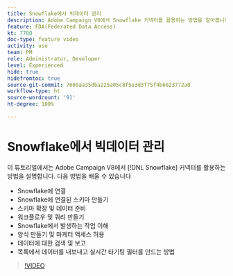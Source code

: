 ```yaml
---
title: Snowflake에서 빅데이터 관리
description: Adobe Campaign V8에서 Snowflake 커넥터를 활용하는 방법을 알아봅니다.
feature: FDA(Federated Data Access)
kt: 7780
doc-type: feature video
activity: use
team: PM
role: Administrator, Developer
level: Experienced
hide: true
hidefromtoc: true
source-git-commit: 7609aa35dba225a05c8f5e3d3f75f4b6023772a0
workflow-type: ht
source-wordcount: '91'
ht-degree: 100%

---
```


# Snowflake에서 빅데이터 관리

이 튜토리얼에서는 Adobe Campaign V8에서 [!DNL Snowflake] 커넥터를 활용하는 방법을 설명합니다.
다음 방법을 배울 수 있습니다

* Snowflake에 연결
* Snowflake에 연결된 스키마 만들기
* 스키마 확장 및 데이터 준비
* 워크플로우 및 쿼리 만들기
* Snowflake에서 발생하는 작업 이해
* 양식 만들기 및 마케터 액세스 허용
* 데이터에 대한 검색 및 보고
* 목록에서 데이터를 내보내고 실시간 타기팅 필터를 만드는 방법

>[!VIDEO](https://video.tv.adobe.com/v/31588?quality=12&learn=on)
